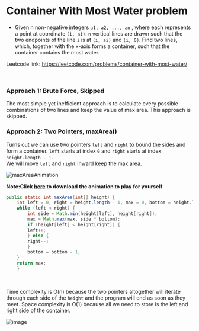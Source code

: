 # Container With Most Water problem
* Given n non-negative integers `a1, a2, ..., an` , where each represents a point at coordinate `(i, ai)`. `n` vertical lines are drawn such that the two endpoints of the line `i` is at `(i, ai)` and `(i, 0)`. Find two lines, which, together with the x-axis forms a container, such that the container contains the most water.

Leetcode link: https://leetcode.com/problems/container-with-most-water/

<br/>

### Approach 1: Brute Force, Skipped
The most simple yet inefficient approach is to calculate every possible combinations of two lines and keep the value of max area. This approach is skipped.

### Approach 2: Two Pointers, maxArea()
Turns out we can use two pointers `left` and `right` to bound the sides and form a container. `left` starts at index `0` and `right` starts at index `height.length - 1`.\
We will move `left` and `right` inward keep the max area.


   ![maxAreaAnimation](https://user-images.githubusercontent.com/25105806/121755812-00797b80-cacd-11eb-80e4-129c40acb153.gif)

**Note:Click [here](https://github.com/artisan1218/LeetCode-Solution/blob/main/maxArea/maxAreaAnimation.ppsx) to download the animation to play for yourself**


```java
public static int maxArea(int[] height) {
	int left = 0, right = height.length - 1, max = 0, bottom = height.length - 1;
	while (left < right) {
	    int side = Math.min(height[left], height[right]);
	    max = Math.max(max, side * bottom);
	    if (height[left] < height[right]) {
		left++;
	    } else {
		right--;
	    }
	    bottom = bottom - 1;
	}
	return max;
    }
```


<br />

Time complexity is O(n) because the two pointers altogether will iterate through each side of the `height` and the program will end as soon as they meet. Space complexity is O(1) because all we need to store is the left and right side of the container.

![image](https://user-images.githubusercontent.com/25105806/118609194-5c234400-b76f-11eb-9657-8a2d0b0900c8.png)


